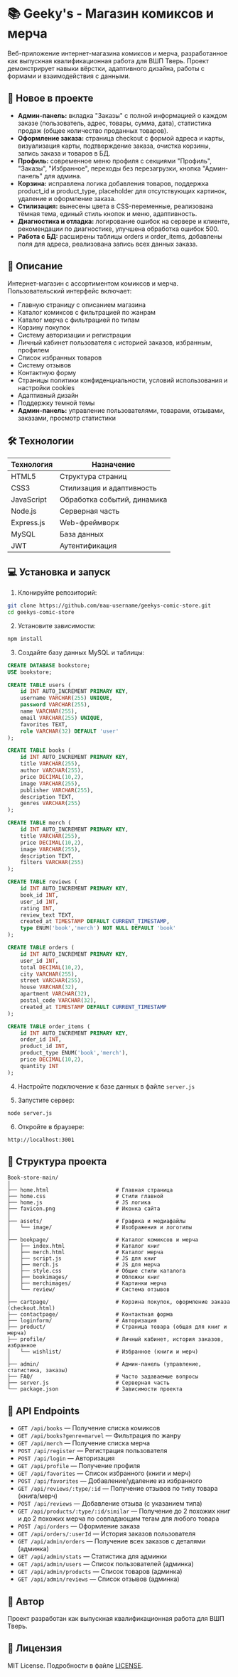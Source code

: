# 📚 Geeky's - Магазин комиксов и мерча

Веб-приложение интернет-магазина комиксов и мерча, разработанное как выпускная квалификационная работа для ВШП Тверь. Проект демонстрирует навыки вёрстки, адаптивного дизайна, работы с формами и взаимодействия с данными.

## 🚀 Новое в проекте

- **Админ-панель:** вкладка "Заказы" с полной информацией о каждом заказе (пользователь, адрес, товары, сумма, дата), статистика продаж (общее количество проданных товаров).
- **Оформление заказа:** страница checkout с формой адреса и карты, визуализация карты, подтверждение заказа, очистка корзины, запись заказа и товаров в БД.
- **Профиль:** современное меню профиля с секциями "Профиль", "Заказы", "Избранное", переходы без перезагрузки, кнопка "Админ-панель" для админа.
- **Корзина:** исправлена логика добавления товаров, поддержка product_id и product_type, placeholder для отсутствующих картинок, удаление и оформление заказа.
- **Стилизация:** вынесены цвета в CSS-переменные, реализована тёмная тема, единый стиль кнопок и меню, адаптивность.
- **Диагностика и отладка:** логирование ошибок на сервере и клиенте, рекомендации по диагностике, улучшена обработка ошибок 500.
- **Работа с БД:** расширены таблицы orders и order_items, добавлены поля для адреса, реализована запись всех данных заказа.

## 📌 Описание

Интернет-магазин с ассортиментом комиксов и мерча. Пользовательский интерфейс включает:

- Главную страницу с описанием магазина
- Каталог комиксов с фильтрацией по жанрам
- Каталог мерча с фильтрацией по типам 
- Корзину покупок
- Систему авторизации и регистрации
- Личный кабинет пользователя с историей заказов, избранным, профилем
- Список избранных товаров 
- Систему отзывов 
- Контактную форму
- Страницы политики конфиденциальности, условий использования и настройки cookies
- Адаптивный дизайн
- Поддержку темной темы
- **Админ-панель:** управление пользователями, товарами, отзывами, заказами, просмотр статистики

## 🛠️ Технологии

| Технология   | Назначение                                   |
| ------------ | -------------------------------------------- |
| HTML5        | Структура страниц                            |
| CSS3         | Стилизация и адаптивность                    |
| JavaScript   | Обработка событий, динамика                  |
| Node.js      | Серверная часть                              |
| Express.js   | Web-фреймворк                                |
| MySQL        | База данных                                  |
| JWT          | Аутентификация                               |

## 💻 Установка и запуск

1. Клонируйте репозиторий:
```bash
git clone https://github.com/ваш-username/geekys-comic-store.git
cd geekys-comic-store
```

2. Установите зависимости:
```bash
npm install
```

3. Создайте базу данных MySQL и таблицы:
```sql
CREATE DATABASE bookstore;
USE bookstore;

CREATE TABLE users (
    id INT AUTO_INCREMENT PRIMARY KEY,
    username VARCHAR(255) UNIQUE,
    password VARCHAR(255),
    name VARCHAR(255),
    email VARCHAR(255) UNIQUE,
    favorites TEXT,
    role VARCHAR(32) DEFAULT 'user'
);

CREATE TABLE books (
    id INT AUTO_INCREMENT PRIMARY KEY,
    title VARCHAR(255),
    author VARCHAR(255),
    price DECIMAL(10,2),
    image VARCHAR(255),
    publisher VARCHAR(255),
    description TEXT,
    genres VARCHAR(255)
);

CREATE TABLE merch (
    id INT AUTO_INCREMENT PRIMARY KEY,
    title VARCHAR(255),
    price DECIMAL(10,2),
    image VARCHAR(255),
    description TEXT,
    filters VARCHAR(255)
);

CREATE TABLE reviews (
    id INT AUTO_INCREMENT PRIMARY KEY,
    book_id INT,
    user_id INT,
    rating INT,
    review_text TEXT,
    created_at TIMESTAMP DEFAULT CURRENT_TIMESTAMP,
    type ENUM('book','merch') NOT NULL DEFAULT 'book'
);

CREATE TABLE orders (
    id INT AUTO_INCREMENT PRIMARY KEY,
    user_id INT,
    total DECIMAL(10,2),
    city VARCHAR(255),
    street VARCHAR(255),
    house VARCHAR(32),
    apartment VARCHAR(32),
    postal_code VARCHAR(32),
    created_at TIMESTAMP DEFAULT CURRENT_TIMESTAMP
);

CREATE TABLE order_items (
    id INT AUTO_INCREMENT PRIMARY KEY,
    order_id INT,
    product_id INT,
    product_type ENUM('book','merch'),
    price DECIMAL(10,2),
    quantity INT
);
```

4. Настройте подключение к базе данных в файле `server.js`

5. Запустите сервер:
```bash
node server.js
```

6. Откройте в браузере:
```
http://localhost:3001
```

## 📁 Структура проекта

```
Book-store-main/
│
├── home.html                     # Главная страница
├── home.css                      # Стили главной
├── home.js                       # JS логика
├── favicon.png                   # Иконка сайта
│
├── assets/                       # Графика и медиафайлы
│   └── image/                    # Изображения и логотипы
│
├── bookpage/                     # Каталог комиксов и мерча
│   ├── index.html                # Каталог книг
│   ├── merch.html                # Каталог мерча
│   ├── script.js                 # JS для книг
│   ├── merch.js                  # JS для мерча
│   ├── style.css                 # Общие стили каталога
│   ├── bookimages/               # Обложки книг
│   ├── merchimages/              # Картинки мерча
│   └── review/                   # Система отзывов
│
├── cartpage/                     # Корзина покупок, оформление заказа (checkout.html)
├── contactpage/                  # Контактная форма
├── loginform/                    # Авторизация
├── product/                      # Страница товара (общая для книг и мерча)
├── profile/                      # Личный кабинет, история заказов, избранное
│   └── wishlist/                 # Избранное (книги и мерч)
│
├── admin/                        # Админ-панель (управление, статистика, заказы)
├── FAQ/                          # Часто задаваемые вопросы
├── server.js                     # Серверная часть
└── package.json                  # Зависимости проекта
```

## 🔐 API Endpoints

- `GET /api/books` — Получение списка комиксов
- `GET /api/books?genre=marvel` — Фильтрация по жанру
- `GET /api/merch` — Получение списка мерча
- `POST /api/register` — Регистрация пользователя
- `POST /api/login` — Авторизация
- `GET /api/profile` — Получение профиля
- `GET /api/favorites` — Список избранного (книги и мерч)
- `POST /api/favorites` — Добавление/удаление из избранного
- `GET /api/reviews/:type/:id` — Получение отзывов по типу товара (книга/мерч)
- `POST /api/reviews` — Добавление отзыва (с указанием типа)
- `GET /api/products/:type/:id/similar` — Получение до 2 похожих книг и до 2 похожих мерча по совпадающим тегам для любого товара
- `POST /api/orders` — Оформление заказа
- `GET /api/orders/:userId` — История заказов пользователя
- `GET /api/admin/orders` — Получение всех заказов с деталями (админка)
- `GET /api/admin/stats` — Статистика для админки
- `GET /api/admin/users` — Список пользователей (админка)
- `GET /api/admin/products` — Список товаров (админка)
- `GET /api/admin/reviews` — Список отзывов (админка)

## 👥 Автор

Проект разработан как выпускная квалификационная работа для ВШП Тверь.

## 📄 Лицензия

MIT License. Подробности в файле [LICENSE](LICENSE).